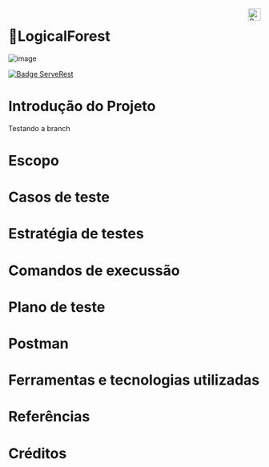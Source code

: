 <a href="https://compass.uol">
    <img src="https://compass.uol/etc.clientlibs/compass/clientlibs/clientlib-react/resources/static/media/logo.d35fe3b1.svg" alt="Compass.UOL logo" title="Compass.UOL" align="right" height="25" />
</a>

# 📗LogicalForest
![image](https://user-images.githubusercontent.com/95503135/190703170-a2aaa1a2-760a-4604-a467-eb0a4092792e.png)

[![Badge ServeRest](https://img.shields.io/badge/API-ServeRest-green)](https://github.com/ServeRest/ServeRest/)

# Introdução do Projeto
Testando a branch

# Escopo

# Casos de teste

# Estratégia de testes

# Comandos de execussão

# Plano de teste

# Postman

# Ferramentas e tecnologias utilizadas

# Referências

# Créditos
